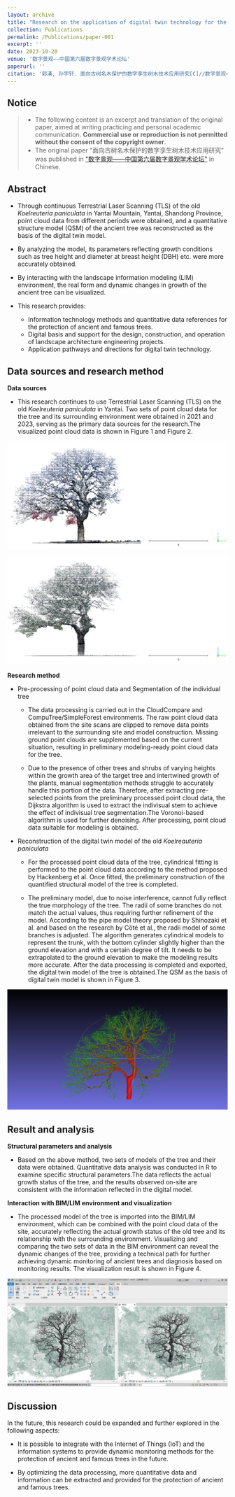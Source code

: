 ```yaml
---
layout: archive
title: "Research on the application of digital twin technology for the protection of ancient and famous trees(Original paper in Chinese)"
collection: Publications
permalink: /Publications/paper-001
excerpt: ''
date: 2023-10-20
venue: '数字景观——中国第六届数字景观学术论坛'
paperurl: ''
citation: '郭湧, 孙宇轩. 面向古树名木保护的数字孪生树木技术应用研究[C]//数字景观——中国第六届数字景观学术论坛, 2023.'
---
```


Notice
------
>* The following content is an excerpt and translation of the original paper, aimed at writing practicing and personal academic communication. **Commercial use or reproduction is not permitted without the consent of the copyright owner**.
>* The original paper "面向古树名木保护的数字孪生树木技术应用研究" was published in ["数字景观——中国第六届数字景观学术论坛"](https://arch.seu.edu.cn/2023/0908/c9122a463929/page.htm) in Chinese.

Abstract
------

* Through continuous Terrestrial Laser Scanning (TLS) of the old *Koelreuteria paniculata* in Yantai Mountain, Yantai, Shandong Province, point cloud data from different periods were obtained, and a quantitative structure model (QSM) of the ancient tree was reconstructed as the basis of the digital twin model.

* By analyzing the model, its parameters reflecting growth conditions such as tree height and diameter at breast height (DBH) etc. were more accurately obtained.

* By interacting with the landscape information modeling (LIM) environment, the real form and dynamic changes in growth of the ancient tree can be visualized.

* This research provides:
    * Information technology methods and quantitative data references for the protection of ancient and famous trees.
    * Digital basis and support for the design, construction, and operation of landscape architecture engineering projects.
    * Application pathways and directions for digital twin technology.



Data sources and research method
------

**Data sources**

* This research continues to use Terrestrial Laser Scanning (TLS) on the old *Koelreuteria paniculata* in Yantai. Two sets of point cloud data for the tree and its surrounding environment were obtained in 2021 and 2023, serving as the primary data sources for the research.The visualized point cloud data is shown in Figure 1 and Figure 2.

![Fig.1](/images/pub-images/paper-001-figure-001.jpg)

![Fig.2](/images/pub-images/paper-001-figure-002.jpg)

**Research method**

* Pre-processing of point cloud data and Segmentation of the individual tree

    * The data processing is carried out in the CloudCompare and CompuTree/SimpleForest environments. The raw point cloud data obtained from the site scans are clipped to remove data points irrelevant to the surrounding site and model construction. Missing ground point clouds are supplemented based on the current situation, resulting in preliminary modeling-ready point cloud data for the tree.

    * Due to the presence of other trees and shrubs of varying heights within the growth area of the target tree and intertwined growth of the plants, manual segmentation methods struggle to accurately handle this portion of the data. Therefore, after extracting pre-selected points from the preliminary processed point cloud data, the Dijkstra algorithm is used to extract the indivisual stem to achieve the effect of indivisual tree segmentation.The Voronoi-based algorithm is used for further denoising. After processing, point cloud data suitable for modeling is obtained.

* Reconstruction of the digital twin model of the old *Koelreauteria paniculata*

    * For the processed point cloud data of the tree, cylindrical fitting is performed to the point cloud data according to the method proposed by Hackenberg et al. Once fitted, the preliminary construction of the quantified structural model of the tree is completed.

    * The preliminary model, due to noise interference, cannot fully reflect the true morphology of the tree. The radii of some branches do not match the actual values, thus requiring further refinement of the model. According to the pipe model theory proposed by Shinozaki et al. and based on the research by Côté et al., the radii model of some branches is adjusted. The algorithm generates cylindrical models to represent the trunk, with the bottom cylinder slightly higher than the ground elevation and with a certain degree of tilt. It needs to be extrapolated to the ground elevation to make the modeling results more accurate. After the data processing is completed and exported, the digital twin model of the tree is obtained.The QSM as the basis of digital twin model is shown in Figure 3.

![Fig.3](/images/pub-images/paper-001-figure-003.jpg)

Result and analysis
------

**Structural parameters and analysis**

* Based on the above method, two sets of models of the tree and their data were obtained. Quantitative data analysis was conducted in R to examine specific structural parameters.The data reflects the actual growth status of the tree, and the results observed on-site are consistent with the information reflected in the digital model.

**Interaction with BIM/LIM environment and visualization**

* The processed model of the tree is imported into the BIM/LIM environment, which can be combined with the point cloud data of the site, accurately reflecting the actual growth status of the old tree and its relationship with the surrounding environment. Visualizing and comparing the two sets of data in the BIM environment can reveal the dynamic changes of the tree, providing a technical path for further achieving dynamic monitoring of ancient trees and diagnosis based on monitoring results. The visualization result is shown in Figure 4.

![Fig.4](/images/pub-images/paper-001-figure-004.jpg)

Discussion
------

In the future, this research could be expanded and further explored in the following aspects:

* It is possible to integrate with the Internet of Things (IoT) and the information systems to provide dynamic monitoring methods for the protection of ancient and famous trees in the future.

* By optimizing the data processing, more quantitative data and information can be extracted and provided for the protection of ancient and famous trees.